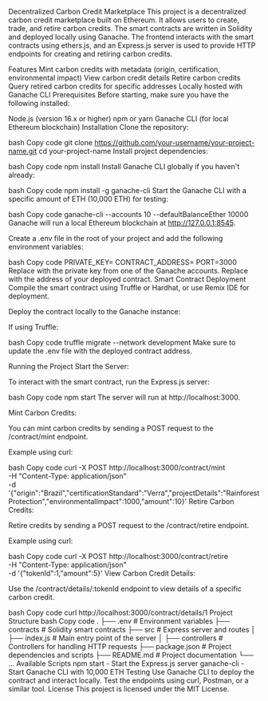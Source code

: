 Decentralized Carbon Credit Marketplace
This project is a decentralized carbon credit marketplace built on Ethereum. It allows users to create, trade, and retire carbon credits. The smart contracts are written in Solidity and deployed locally using Ganache. The frontend interacts with the smart contracts using ethers.js, and an Express.js server is used to provide HTTP endpoints for creating and retiring carbon credits.

Features
Mint carbon credits with metadata (origin, certification, environmental impact)
View carbon credit details
Retire carbon credits
Query retired carbon credits for specific addresses
Locally hosted with Ganache CLI
Prerequisites
Before starting, make sure you have the following installed:

Node.js (version 16.x or higher)
npm or yarn
Ganache CLI (for local Ethereum blockchain)
Installation
Clone the repository:

bash
Copy code
git clone https://github.com/your-username/your-project-name.git
cd your-project-name
Install project dependencies:

bash
Copy code
npm install
Install Ganache CLI globally if you haven't already:

bash
Copy code
npm install -g ganache-cli
Start the Ganache CLI with a specific amount of ETH (10,000 ETH) for testing:

bash
Copy code
ganache-cli --accounts 10 --defaultBalanceEther 10000
Ganache will run a local Ethereum blockchain at http://127.0.0.1:8545.

Create a .env file in the root of your project and add the following environment variables:

bash
Copy code
PRIVATE_KEY=<Your Private Key>
CONTRACT_ADDRESS=<Deployed Smart Contract Address>
PORT=3000
Replace <Your Private Key> with the private key from one of the Ganache accounts.
Replace <Deployed Smart Contract Address> with the address of your deployed contract.
Smart Contract Deployment
Compile the smart contract using Truffle or Hardhat, or use Remix IDE for deployment.

Deploy the contract locally to the Ganache instance:

If using Truffle:

bash
Copy code
truffle migrate --network development
Make sure to update the .env file with the deployed contract address.

Running the Project
Start the Server:

To interact with the smart contract, run the Express.js server:

bash
Copy code
npm start
The server will run at http://localhost:3000.

Mint Carbon Credits:

You can mint carbon credits by sending a POST request to the /contract/mint endpoint.

Example using curl:

bash
Copy code
curl -X POST http://localhost:3000/contract/mint \
-H "Content-Type: application/json" \
-d '{"origin":"Brazil","certificationStandard":"Verra","projectDetails":"Rainforest Protection","environmentalImpact":1000,"amount":10}'
Retire Carbon Credits:

Retire credits by sending a POST request to the /contract/retire endpoint.

Example using curl:

bash
Copy code
curl -X POST http://localhost:3000/contract/retire \
-H "Content-Type: application/json" \
-d '{"tokenId":1,"amount":5}'
View Carbon Credit Details:

Use the /contract/details/:tokenId endpoint to view details of a specific carbon credit.

bash
Copy code
curl http://localhost:3000/contract/details/1
Project Structure
bash
Copy code
.
├── .env                    # Environment variables
├── contracts                # Solidity smart contracts
├── src                      # Express server and routes
│   ├── index.js             # Main entry point of the server
│   ├── controllers          # Controllers for handling HTTP requests
├── package.json             # Project dependencies and scripts
├── README.md                # Project documentation
└── ...
Available Scripts
npm start - Start the Express.js server
ganache-cli - Start Ganache CLI with 10,000 ETH
Testing
Use Ganache CLI to deploy the contract and interact locally.
Test the endpoints using curl, Postman, or a similar tool.
License
This project is licensed under the MIT License.

